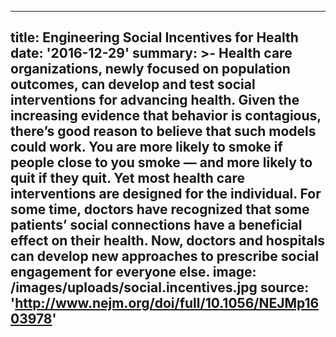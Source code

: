 ---
title: Engineering Social Incentives for Health
date: '2016-12-29'
summary: >-
  Health care organizations, newly focused on population outcomes, can develop
  and test social interventions for advancing health. Given the increasing
  evidence that behavior is contagious, there’s good reason to believe that such
  models could work. You are more likely to smoke if people close to you smoke —
  and more likely to quit if they quit. Yet most health care interventions are
  designed for the individual. For some time, doctors have recognized that some
  patients’ social connections have a beneficial effect on their health. Now,
  doctors and hospitals can develop new approaches to prescribe social
  engagement for everyone else.
image: /images/uploads/social.incentives.jpg
source: 'http://www.nejm.org/doi/full/10.1056/NEJMp1603978'
----

